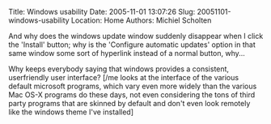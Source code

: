 Title: Windows usability
Date: 2005-11-01 13:07:26
Slug: 20051101-windows-usability
Location: Home
Authors: Michiel Scholten

<p>And why does the windows update window suddenly disappear when I click the 'Install' button; why is the 'Configure automatic updates' option in that same window some sort of hyperlink instead of a normal button, why...</p>

<p>Why keeps everybody saying that windows provides a consistent, userfriendly user interface? [/me looks at the interface of the various default microsoft programs, which vary even more widely than the various Mac OS-X programs do these days, not even considering the tons of third party programs that are skinned by default and don't even look remotely like the windows theme I've installed]</p>